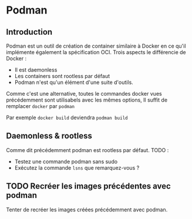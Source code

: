 # Podman

## Introduction
Podman est un outil de création de container similaire à Docker en ce qu'il implémente également la spécification OCI.
Trois aspects le différencie de Docker :
- Il est daemonless 
- Les containers sont rootless par défaut
- Podman n'est qu'un élément d'une suite d'outils.

Comme c'est une alternative, toutes le commandes docker vues précédemment sont utilisabels avec les mêmes options,
Il suffit de remplacer `docker` par `podman`

Par exemple `docker build` deviendra `podman build`


## Daemonless & rootless

Comme dit précédemment podman est rootless par défaut. 
TODO :
 - Testez une commande podman sans sudo
 - Exécutez la commande `lsns` que remarquez-vous ?


## TODO Recréer les images précédentes avec podman

Tenter de recréer les images créées précédemment avec podman.